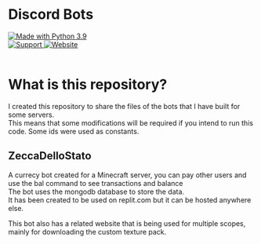 # Discord Bots

<div>
    <a href="https://www.python.org/downloads/">
        <img src="https://img.shields.io/badge/Made%20With-Python%203.9-blue.svg?style=for-the-badge&logo=Python" alt="Made with Python 3.9">
    </a>
    <br>
    <a href="https://discord.com/invite/EfeQs2ggrt">
        <img src="https://img.shields.io/discord/778935681581187104.svg?label=Discord&logo=Discord&colorB=7289da&style=for-the-badge" alt="Support">
    </a>
    <a href="https://quarantena0.tk">
        <img src="https://img.shields.io/badge/Website-quarantena0.tk-yellow?style=for-the-badge&logo=google-chrome" alt="Website">
    </a>
    <br>
    <br>
</div>

# What is this repository?

I created this repository to share the files of the bots that I have built for some servers.\
This means that some modifications will be required if you intend to run this code. Some ids were used as constants.

## ZeccaDelloStato

A currecy bot created for a Minecraft server, you can pay other users and use the bal command to see transactions and balance\
The bot uses the mongodb database to store the data.\
It has been created to be used on replit.com but it can be hosted anywhere else.

This bot also has a related website that is being used for multiple scopes, mainly for downloading the custom texture pack.
